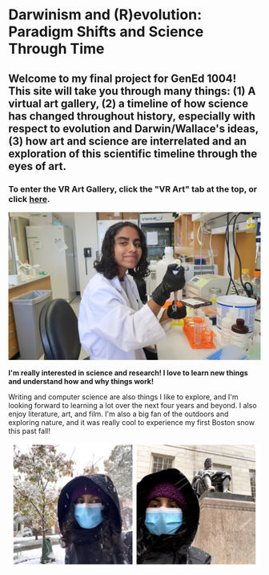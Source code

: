 # Darwinism and (R)evolution: Paradigm Shifts and Science Through Time
## Welcome to my final project for GenEd 1004! This site will take you through many things: (1) A virtual art gallery, (2) a timeline of how science has changed throughout history, especially with respect to evolution and Darwin/Wallace's ideas, (3) how art and science are interrelated and an exploration of this scientific timeline through the eyes of art.
### To enter the VR Art Gallery, click the "VR Art" tab at the top, or click [here](https://shanivi.github.io/paradigmshifts/another-page-science.html).

![Shanivi Lab Pic](/images/shanivipicic.jpg)

**I'm really interested in science and research! I love to learn new things and understand how and why things work!**

Writing and computer science are also things I like to explore, and I'm looking forward to learning a lot over the next four years and beyond. I also enjoy literature, art, and film. I'm also a big fan of the outdoors and exploring nature, and it was really cool to experience my first Boston snow this past fall!

![Shanivi Snow Pic](/images/shanivisnow.jpg)
